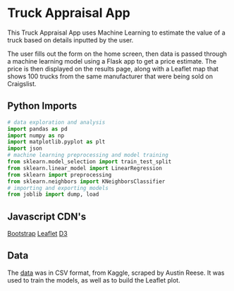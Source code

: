 # Truck Appraisal App 

This Truck Appraisal App uses Machine Learning to estimate the value of a truck based on details inputted by the user. 

The user fills out the form on the home screen, then data is passed through a machine learning model using a Flask app to get a price estimate. The price is then displayed on the results page, along with a Leaflet map that shows 100 trucks from the same manufacturer that were being sold on Craigslist.

## Python Imports

```python
# data exploration and analysis
import pandas as pd
import numpy as np
import matplotlib.pyplot as plt
import json
# machine learning preprocessing and model training
from sklearn.model_selection import train_test_split
from sklearn.linear_model import LinearRegression
from sklearn import preprocessing
from sklearn.neighbors import KNeighborsClassifier
# importing and exporting models
from joblib import dump, load

```

## Javascript CDN's

[Bootstrap](httpsstackpath.bootstrapcdn.combootstrap4.3.1cssbootstrap.min.css) 
[Leaflet](httpsunpkg.comleaflet@1.6.0distleaflet.js) 
[D3](httpscdnjs.cloudflare.comajaxlibsd33.5.17d3.min.js)

## Data
The [data](httpswww.kaggle.comaustinreesecraigslist-carstrucks-data) was in CSV format, from Kaggle, scraped by Austin Reese. It was used to train the models, as well as to build the Leaflet plot.
